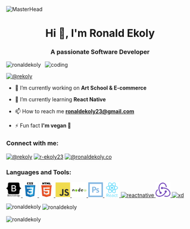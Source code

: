 
![MasterHead](https://indoanalytica.com/static/images/bannerr.gif)

<h1 align="center">Hi 👋, I'm Ronald Ekoly</h1>
<h3 align="center">A passionate Software Developer</h3>
<img align="right" alt="coding" width="400" src="https://media.giphy.com/media/26tn33aiTi1jkl6H6/giphy.gif" />

<p align="left"> <img
        src="https://komarev.com/ghpvc/?username=ronaldekoly&label=Profile%20views&color=0e75b6&style=flat"
        alt="ronaldekoly" /> </p>

<p align="left"> <a href="https://twitter.com/@rekoly" target="blank"><img
            src="https://img.shields.io/twitter/follow/@rekoly?logo=twitter&style=for-the-badge" alt="@rekoly" /></a>
</p>

- 🔭 I’m currently working on **Art School & E-commerce**

- 🌱 I’m currently learning **React Native**

- 📫 How to reach me **ronaldekoly23@gmail.com**

- ⚡ Fun fact **I'm vegan 🌿**

<h3 align="left">Connect with me:</h3>
<p align="left">
    <a href="https://twitter.com/@rekoly" target="blank"><img align="center"
            src="https://raw.githubusercontent.com/rahuldkjain/github-profile-readme-generator/master/src/images/icons/Social/twitter.svg"
            alt="@rekoly" height="30" width="40" /></a>
    <a href="https://linkedin.com/in/r-ekoly23" target="blank"><img align="center"
            src="https://raw.githubusercontent.com/rahuldkjain/github-profile-readme-generator/master/src/images/icons/Social/linked-in-alt.svg"
            alt="r-ekoly23" height="30" width="40" /></a>
    <a href="https://instagram.com/@ronaldekoly.co" target="blank"><img align="center"
            src="https://raw.githubusercontent.com/rahuldkjain/github-profile-readme-generator/master/src/images/icons/Social/instagram.svg"
            alt="@ronaldekoly.co" height="30" width="40" /></a>
</p>

<h3 align="left">Languages and Tools:</h3>
<p align="left"> <a href="https://getbootstrap.com" target="_blank" rel="noreferrer"> <img
            src="https://raw.githubusercontent.com/devicons/devicon/master/icons/bootstrap/bootstrap-plain-wordmark.svg"
            alt="bootstrap" width="40" height="40" /> </a> <a href="https://www.w3schools.com/css/" target="_blank"
        rel="noreferrer"> <img
            src="https://raw.githubusercontent.com/devicons/devicon/master/icons/css3/css3-original-wordmark.svg"
            alt="css3" width="40" height="40" /> </a> <a href="https://www.w3.org/html/" target="_blank"
        rel="noreferrer"> <img
            src="https://raw.githubusercontent.com/devicons/devicon/master/icons/html5/html5-original-wordmark.svg"
            alt="html5" width="40" height="40" /> </a> <a href="https://developer.mozilla.org/en-US/docs/Web/JavaScript"
        target="_blank" rel="noreferrer"> <img
            src="https://raw.githubusercontent.com/devicons/devicon/master/icons/javascript/javascript-original.svg"
            alt="javascript" width="40" height="40" /> </a> <a href="https://nodejs.org" target="_blank"
        rel="noreferrer"> <img
            src="https://raw.githubusercontent.com/devicons/devicon/master/icons/nodejs/nodejs-original-wordmark.svg"
            alt="nodejs" width="40" height="40" /> </a> <a href="https://www.photoshop.com/en" target="_blank"
        rel="noreferrer"> <img
            src="https://raw.githubusercontent.com/devicons/devicon/master/icons/photoshop/photoshop-line.svg"
            alt="photoshop" width="40" height="40" /> </a> <a href="https://reactjs.org/" target="_blank"
        rel="noreferrer"> <img
            src="https://raw.githubusercontent.com/devicons/devicon/master/icons/react/react-original-wordmark.svg"
            alt="react" width="40" height="40" /> </a> <a href="https://reactnative.dev/" target="_blank"
        rel="noreferrer"> <img src="https://reactnative.dev/img/header_logo.svg" alt="reactnative" width="40"
            height="40" /> </a> <a href="https://redux.js.org" target="_blank" rel="noreferrer"> <img
            src="https://raw.githubusercontent.com/devicons/devicon/master/icons/redux/redux-original.svg" alt="redux"
            width="40" height="40" /> </a> <a href="https://www.adobe.com/products/xd.html" target="_blank"
        rel="noreferrer"> <img src="https://cdn.worldvectorlogo.com/logos/adobe-xd.svg" alt="xd" width="40"
            height="40" /> </a> </p>

<p><img align="left"
        src="https://github-readme-stats.vercel.app/api/top-langs?username=ronaldekoly&show_icons=true&locale=en&layout=compact"
        alt="ronaldekoly" /></p>

<p>&nbsp;<img align="center"
        src="https://github-readme-stats.vercel.app/api?username=ronaldekoly&show_icons=true&locale=en"
        alt="ronaldekoly" /></p>

<p><img align="center" src="https://github-readme-streak-stats.herokuapp.com/?user=ronaldekoly&" alt="ronaldekoly" />
</p>
